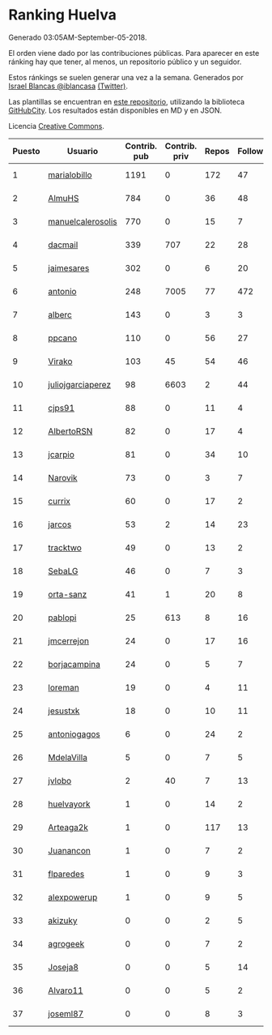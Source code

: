 # Ranking Huelva

Generado 03:05AM-September-05-2018.

El orden viene dado por las contribuciones públicas. Para aparecer en este ránking hay que tener, al menos, un repositorio público y un seguidor.

Estos ránkings se suelen generar una vez a la semana. Generados por [Israel Blancas @iblancasa](https://github.com/iblancasa/) [(Twitter)](https://twitter.com/iblancasa).

Las plantillas se encuentran en [este repositorio](https://github.com/iblancasa/GH-Spanish-Ranking), utilizando la biblioteca [GitHubCity](https://github.com/iblancasa/GitHubCity). Los resultados están disponibles en MD y en JSON.

Licencia [Creative Commons](https://creativecommons.org/licenses/by/4.0/).

| Puesto   |  Usuario  | Contrib. pub | Contrib. priv |Repos| Followers | Desde |  Avatar  |
|----------|-----------|--------------|---------------|-----|-----------|-------|----------|
|1|[marialobillo](https://github.com/marialobillo)|1191|0|172|47|2011-10-22|![marialobillo]()|
|2|[AlmuHS](https://github.com/AlmuHS)|784|0|36|48|2015-10-11|![AlmuHS]()|
|3|[manuelcalerosolis](https://github.com/manuelcalerosolis)|770|0|15|7|2012-12-20|![manuelcalerosolis]()|
|4|[dacmail](https://github.com/dacmail)|339|707|22|28|2008-05-28|![dacmail]()|
|5|[jaimesares](https://github.com/jaimesares)|302|0|6|20|2012-09-28|![jaimesares]()|
|6|[antonio](https://github.com/antonio)|248|7005|77|472|2008-07-19|![antonio]()|
|7|[alberc](https://github.com/alberc)|143|0|3|3|2016-10-08|![alberc]()|
|8|[ppcano](https://github.com/ppcano)|110|0|56|27|2011-06-02|![ppcano]()|
|9|[Virako](https://github.com/Virako)|103|45|54|46|2011-05-28|![Virako]()|
|10|[juliojgarciaperez](https://github.com/juliojgarciaperez)|98|6603|2|44|2015-08-26|![juliojgarciaperez]()|
|11|[cjps91](https://github.com/cjps91)|88|0|11|4|2017-11-08|![cjps91]()|
|12|[AlbertoRSN](https://github.com/AlbertoRSN)|82|0|17|4|2015-09-30|![AlbertoRSN]()|
|13|[jcarpio](https://github.com/jcarpio)|81|0|34|10|2010-11-23|![jcarpio]()|
|14|[Narovik](https://github.com/Narovik)|73|0|3|7|2016-06-12|![Narovik]()|
|15|[currix](https://github.com/currix)|60|0|17|2|2013-12-21|![currix]()|
|16|[jarcos](https://github.com/jarcos)|53|2|14|23|2011-07-23|![jarcos]()|
|17|[tracktwo](https://github.com/tracktwo)|49|0|13|2|2014-09-21|![tracktwo]()|
|18|[SebaLG](https://github.com/SebaLG)|46|0|7|3|2015-11-17|![SebaLG]()|
|19|[orta-sanz](https://github.com/orta-sanz)|41|1|20|8|2013-01-22|![orta-sanz]()|
|20|[pablopi](https://github.com/pablopi)|25|613|8|16|2014-02-19|![pablopi]()|
|21|[jmcerrejon](https://github.com/jmcerrejon)|24|0|17|16|2012-07-09|![jmcerrejon]()|
|22|[borjacampina](https://github.com/borjacampina)|24|0|5|7|2010-12-08|![borjacampina]()|
|23|[loreman](https://github.com/loreman)|19|0|4|11|2010-11-19|![loreman]()|
|24|[jesustxk](https://github.com/jesustxk)|18|0|10|11|2014-07-01|![jesustxk]()|
|25|[antoniogagos](https://github.com/antoniogagos)|6|0|24|2|2015-09-18|![antoniogagos]()|
|26|[MdelaVilla](https://github.com/MdelaVilla)|5|0|7|5|2012-07-18|![MdelaVilla]()|
|27|[jvlobo](https://github.com/jvlobo)|2|40|7|13|2013-10-12|![jvlobo]()|
|28|[huelvayork](https://github.com/huelvayork)|1|0|14|2|2011-03-29|![huelvayork]()|
|29|[Arteaga2k](https://github.com/Arteaga2k)|1|0|117|13|2012-05-11|![Arteaga2k]()|
|30|[Juanancon](https://github.com/Juanancon)|1|0|7|2|2016-04-29|![Juanancon]()|
|31|[flparedes](https://github.com/flparedes)|1|0|9|3|2015-06-28|![flparedes]()|
|32|[alexpowerup](https://github.com/alexpowerup)|1|0|9|5|2015-04-20|![alexpowerup]()|
|33|[akizuky](https://github.com/akizuky)|0|0|2|5|2011-09-08|![akizuky]()|
|34|[agrogeek](https://github.com/agrogeek)|0|0|7|2|2009-04-01|![agrogeek]()|
|35|[Joseja8](https://github.com/Joseja8)|0|0|5|14|2014-07-12|![Joseja8]()|
|36|[Alvaro11](https://github.com/Alvaro11)|0|0|5|2|2014-09-26|![Alvaro11]()|
|37|[joseml87](https://github.com/joseml87)|0|0|8|3|2016-01-13|![joseml87]()|
